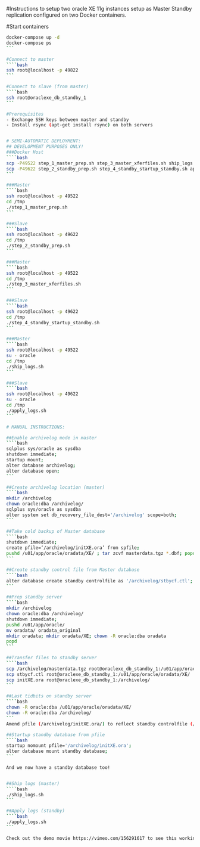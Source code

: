 #Instructions to setup two oracle XE 11g instances setup as Master Standby replication configured on two Docker containers.


#Start containers
````bash
docker-compose up -d
docker-compose ps
```

#Connect to master
````bash
ssh root@localhost -p 49822
```

#Connect to slave (from master)
````bash
ssh root@oraclexe_db_standby_1
```

#Prerequisites
- Exchange SSH keys between master and standby
- Install rsync (apt-get install rsync) on both servers


# SEMI-AUTOMATIC DEPLOYMENT:
## DEVELOPMENT PURPOSES ONLY!
###Docker Host
````bash
scp -P49522 step_1_master_prep.sh step_3_master_xferfiles.sh ship_logs.sh switch_log.sql root@localhost:/tmp
scp -P49622 step_2_standby_prep.sh step_4_standby_startup_standby.sh apply_logs.sh root@localhost:/tmp
```

###Master
````bash
ssh root@localhost -p 49522
cd /tmp
./step_1_master_prep.sh
```

###Slave
````bash
ssh root@localhost -p 49622
cd /tmp
./step_2_standby_prep.sh
```

###Master
````bash
ssh root@localhost -p 49522
cd /tmp
./step_3_master_xferfiles.sh
```

###Slave
````bash
ssh root@localhost -p 49622
cd /tmp
./step_4_standby_startup_standby.sh
```

###Master
````bash
ssh root@localhost -p 49522
su - oracle
cd /tmp
./ship_logs.sh
```

###Slave
````bash
ssh root@localhost -p 49622
su - oracle
cd /tmp
./apply_logs.sh
```

# MANUAL INSTRUCTIONS:

##Enable archivelog mode in master
````bash
sqlplus sys/oracle as sysdba
shutdown immediate;
startup mount;
alter database archivelog;
alter database open;
```

##Create archivelog location (master)
````bash
mkdir /archivelog
chown oracle:dba /archivelog/
sqlplus sys/oracle as sysdba
alter system set db_recovery_file_dest='/archivelog' scope=both;
```

##Take cold backup of Master database
````bash
shutdown immediate;
create pfile=‘/archivelog/initXE.ora’ from spfile;
pushd /u01/app/oracle/oradata/XE/ ; tar zcvf masterdata.tgz *.dbf; popd
```

##Create standby control file from Master database
````bash
alter database create standby controlfile as '/archivelog/stbycf.ctl';
```

##Prep standby server
````bash
mkdir /archivelog
chown oracle:dba /archivelog/
shutdown immediate;
pushd /u01/app/oracle/
mv oradata/ oradata_original
mkdir oradata; mkdir oradata/XE; chown -R oracle:dba oradata
popd
```

##Transfer files to standby server
````bash
scp /archivelog/masterdata.tgz root@oraclexe_db_standby_1:/u01/app/oracle/oradata/XE/
scp stbycf.ctl root@oraclexe_db_standby_1:/u01/app/oracle/oradata/XE/
scp initXE.ora root@oraclexe_db_standby_1:/archivelog/
```

##Last tidbits on standby server
````bash
chown -R oracle:dba /u01/app/oracle/oradata/XE/
chown -R oracle:dba /archivelog/
```
Amend pfile (/archivelog/initXE.ora/) to reflect standby controlfile (/u01/app/oracle/oradata/XE/stbycf.ctl)

##Startup standby database from pfile
````bash
startup nomount pfile='/archivelog/initXE.ora';
alter database mount standby database;
```

And we now have a standby database too!


##Ship logs (master)
````bash
./ship_logs.sh
```

##Apply logs (standby)
````bash
./apply_logs.sh
```

Check out the demo movie https://vimeo.com/156291617 to see this working in action.

